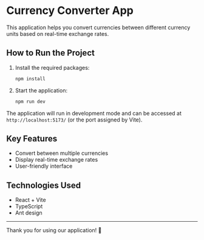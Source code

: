 # Currency Converter App

This application helps you convert currencies between different currency units based on real-time exchange rates.

## How to Run the Project

1. Install the required packages:
   ```sh
   npm install
   ```

2. Start the application:
   ```sh
   npm run dev
   ```

The application will run in development mode and can be accessed at `http://localhost:5173/` (or the port assigned by Vite).

## Key Features
- Convert between multiple currencies
- Display real-time exchange rates
- User-friendly interface

## Technologies Used
- React + Vite
- TypeScript
- Ant design 

---

Thank you for using our application! 🚀

